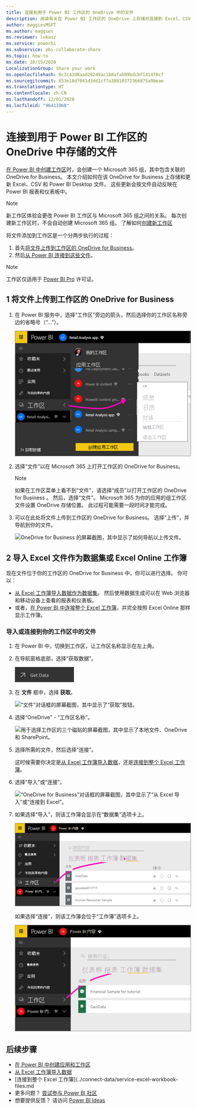 ```yaml
---
title: 连接到用于 Power BI 工作区的 OneDrive 中的文件
description: 阅读有关在 Power BI 工作区的 OneDrive 上存储并连接到 Excel、CSV 和 Power BI Desktop 文件的信息。
author: maggiesMSFT
ms.author: maggies
ms.reviewer: lukasz
ms.service: powerbi
ms.subservice: pbi-collaborate-share
ms.topic: how-to
ms.date: 10/15/2020
LocalizationGroup: Share your work
ms.openlocfilehash: 6c3c43d8aad26249ac1b8afab09bdcbf1414f0cf
ms.sourcegitcommit: 653e18d7041d3dd1cf7a38010372366975a98eae
ms.translationtype: HT
ms.contentlocale: zh-CN
ms.lasthandoff: 12/01/2020
ms.locfileid: "96411968"
---
```

# <a name="connect-to-files-stored-in-onedrive-for-your-power-bi-workspace"></a>连接到用于 Power BI 工作区的 OneDrive 中存储的文件
[在 Power BI 中创建工作区](service-create-workspaces.md)时，会创建一个 Microsoft 365 组，其中包含关联的 OneDrive for Business。 本文介绍如何在该 OneDrive for Business 上存储和更新 Excel、CSV 和 Power BI Desktop 文件。 这些更新会按文件自动反映在 Power BI 报表和仪表板中。

> [!NOTE]
> 新工作区体验会更改 Power BI 工作区与 Microsoft 365 组之间的关系。 每次创建新工作区时，不会自动创建 Microsoft 365 组。 了解如何[创建新工作区](service-create-the-new-workspaces.md)

将文件添加到工作区是一个分两步执行的过程： 

1. 首先[将文件上传到工作区的 OneDrive for Business](#1-upload-files-to-the-onedrive-for-business-for-your-workspace)。
2. 然后[从 Power BI 连接到这些文件](#2-import-excel-files-as-datasets-or-as-excel-online-workbooks)。

> [!NOTE]
> 工作区仅适用于 [Power BI Pro](../fundamentals/service-features-license-type.md) 许可证。
> 

## <a name="1-upload-files-to-the-onedrive-for-business-for-your-workspace"></a>1 将文件上传到工作区的 OneDrive for Business
1. 在 Power BI 服务中，选择“工作区”旁边的箭头，然后选择你的工作区名称旁边的省略号（“…”）。 
   
   ![Power BI 工作区的屏幕截图，其中显示了所选工作区名称。](media/service-connect-to-files-in-app-workspace-onedrive-for-business/power-bi-app-ellipsis.png)
2. 选择“文件”以在 Microsoft 365 上打开工作区的 OneDrive for Business。
   
   > [!NOTE]
   > 如果在工作区菜单上看不到“文件”，请选择“成员”以打开工作区的 OneDrive for Business 。 然后，选择“文件”。 Microsoft 365 为你的应用的组工作区文件设置 OneDrive 存储位置。 此过程可能需要一段时间才能完成。
   > 
   > 
3. 可以在此处将文件上传到工作区的 OneDrive for Business。 选择“上传”，并导航到你的文件。
   
   ![OneDrive for Business 的屏幕截图，其中显示了如何导航以上传文件。](media/service-connect-to-files-in-app-workspace-onedrive-for-business/pbi_grpfilesonedrive.png)

## <a name="2-import-excel-files-as-datasets-or-as-excel-online-workbooks"></a>2 导入 Excel 文件作为数据集或 Excel Online 工作簿
现在文件位于你的工作区的 OneDrive for Business 中，你可以进行选择。 你可以： 

* [从 Excel 工作簿导入数据作为数据集](../connect-data/service-get-data-from-files.md)。 然后使用数据生成可以在 Web 浏览器和移动设备上查看的报表和仪表板。
* 或者，[在 Power BI 中连接整个 Excel 工作簿](../connect-data/service-excel-workbook-files.md)，并完全按照 Excel Online 那样显示工作簿。

### <a name="import-or-connect-to-the-files-in-your-workspace"></a>导入或连接到你的工作区中的文件
1. 在 Power BI 中，切换到工作区，让工作区名称显示在左上角。 
2. 在导航窗格底部，选择“获取数据”。 
   
   ![在导航窗格中显示的“获取数据”按钮的屏幕截图。](media/service-connect-to-files-in-app-workspace-onedrive-for-business/power-bi-app-get-data-button.png)
3. 在 **文件** 框中，选择 **获取**。
   
   ![“文件”对话框的屏幕截图，其中显示了“获取”按钮。](media/service-connect-to-files-in-app-workspace-onedrive-for-business/pbi_getfiles.png)
4. 选择“OneDrive” - “工作区名称”。
   
    ![用于选择工作区的三个磁贴的屏幕截图，其中显示了本地文件、OneDrive 和 SharePoint。](media/service-connect-to-files-in-app-workspace-onedrive-for-business/pbi_grp_one_drive_shrpt.png)
5. 选择所需的文件，然后选择“连接”。
   
    这时候需要你决定是[从 Excel 工作簿导入数据](../connect-data/service-get-data-from-files.md)，还是[连接到整个 Excel 工作簿](../connect-data/service-excel-workbook-files.md)。
6. 选择“导入”或“连接”。
   
    ![“OneDrive for Business”对话框的屏幕截图，其中显示了“从 Excel 导入”或“连接到 Excel”。](media/service-connect-to-files-in-app-workspace-onedrive-for-business/pbi_importexceldataorwholecrop.png)
7. 如果选择“导入”，则该工作簿会显示在“数据集”选项卡上。 
   
    ![Power BI 中“工作区”的屏幕截图，其中显示了“数据集”选项卡。](media/service-connect-to-files-in-app-workspace-onedrive-for-business/power-bi-app-excel-file-import.png)
   
    如果选择“连接”，则该工作簿会位于“工作簿”选项卡上。
   
    ![Power BI 中“工作区”的屏幕截图，其中显示了“工作簿”选项卡。](media/service-connect-to-files-in-app-workspace-onedrive-for-business/power-bi-app-excel-file-connect.png)

## <a name="next-steps"></a>后续步骤
* [在 Power BI 中创建应用和工作区](../collaborate-share/service-create-distribute-apps.md)
* [从 Excel 工作簿导入数据](../connect-data/service-get-data-from-files.md)
* [连接到整个 Excel 工作簿](../connect-data/service-excel-workbook-files.md
* 更多问题？ [尝试参与 Power BI 社区](https://community.powerbi.com/)
* 想要提供反馈？ 请访问 [Power BI Ideas](https://ideas.powerbi.com/forums/265200-power-bi)
